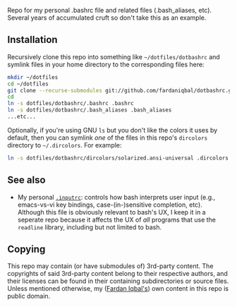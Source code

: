 Repo for my personal .bashrc file and related files (.bash_aliases,
etc).  Several years of accumulated cruft so don't take this as an
example.

## Installation

Recursively clone this repo into something like `~/dotfiles/dotbashrc` and
symlink files in your home directory to the corresponding files here:

```bash
mkdir ~/dotfiles
cd ~/dotfiles
git clone --recurse-submodules git://github.com/fardaniqbal/dotbashrc.git
cd
ln -s dotfiles/dotbashrc/.bashrc .bashrc
ln -s dotfiles/dotbashrc/.bash_aliases .bash_aliases
...etc...
```

Optionally, if you're using GNU `ls` but you don't like the colors it uses
by default, then you can symlink _one_ of the files in this repo's
`dircolors` directory to `~/.dircolors`.  For example:

```bash
ln -s dotfiles/dotbashrc/dircolors/solarized.ansi-universal .dircolors
```

## See also

* My personal [`.inputrc`][inputrc]: controls how bash interprets user
  input (e.g., emacs-vs-vi key bindings, case-(in-)sensitive completion,
  etc).  Although this file is obviously relevant to bash's UX, I keep it
  in a seperate repo because it affects the UX of _all_ programs that use
  the `readline` library, including but not limited to bash.

[inputrc]: https://github.com/fardaniqbal/dotmisc/blob/master/.inputrc

## Copying

This repo may contain (or have submodules of) 3rd-party content.  The
copyrights of said 3rd-party content belong to their respective authors,
and their licenses can be found in their containing subdirectories or
source files.  Unless mentioned otherwise, my ([Fardan
Iqbal's](https://github.com/fardaniqbal)) own content in this repo is
public domain.
